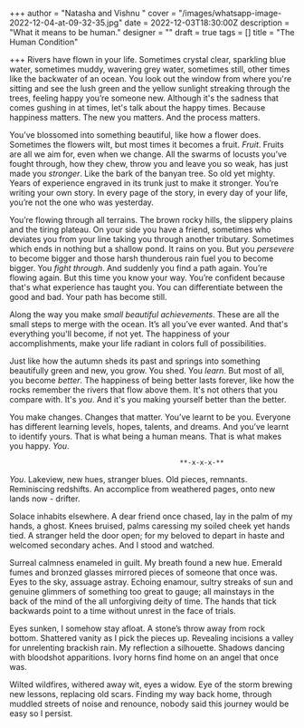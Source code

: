 +++
author = "Natasha and Vishnu "
cover = "/images/whatsapp-image-2022-12-04-at-09-32-35.jpg"
date = 2022-12-03T18:30:00Z
description = "What it means to be human."
designer = ""
draft = true
tags = []
title = "The Human Condition"

+++
Rivers have flown in your life. Sometimes crystal clear, sparkling blue water,  sometimes muddy, wavering grey water, sometimes still, other times like the backwater of an ocean. You look out the window from where you're sitting and see the lush green and the yellow sunlight streaking through the trees, feeling happy you’re someone new. Although it's the sadness that comes gushing in at times, let's talk about the happy times. Because happiness matters. The new you matters. And the process matters.

You’ve blossomed into something beautiful, like how a flower does. Sometimes the flowers wilt, but most times it becomes a fruit. _Fruit_. Fruits are all we aim for, even when we change. All the swarms of locusts you’ve fought through, how they chew, throw you and leave you so weak, has just made you _stronger_. Like the bark of the banyan tree. So old yet mighty. Years of experience engraved in its trunk  just to make it stronger. You’re writing your own story. In every page of the story, in every day of your life, you’re not the one who was yesterday.

You’re flowing through all terrains. The brown rocky hills, the slippery plains and the tiring plateau. On your side you have a friend, sometimes who deviates you from your line taking you through another tributary. Sometimes which ends in nothing but a shallow pond. It rains on you. But you _persevere_ to become bigger and those harsh thunderous rain fuel you to become bigger. You _fight through_. And suddenly you find a path again. You’re flowing again. But this time you know your way. You’re confident because that's what experience has taught you. You can differentiate between the good and bad. Your path has become still.

Along the way you make _small beautiful achievements_. These are all the small steps to merge with the ocean. It’s all you’ve ever wanted. And that's everything you'll become, if not yet. The happiness of your accomplishments, make your life radiant in colors full of possibilities.

Just like how the autumn sheds its past and springs into something beautifully green and new, you grow. You shed. You _learn_. But most of all, you become _better_. The happiness of being better lasts forever, like how the rocks remember the rivers that flow above them. It's not others that you compare with. It's _you_. And it's you making yourself better than the better. 

You make changes. Changes that matter. You’ve learnt to be you. Everyone has different learning levels, hopes, talents, and dreams. And you’ve learnt to identify yours. That is what being a human means. That is what makes you happy. _You_.

                                              **-x-x-x-**

_You_. Lakeview, new hues, stranger blues. Old pieces, remnants. Reminiscing redshifts. An accomplice from weathered pages, onto new lands now - drifter.

Solace inhabits elsewhere. A dear friend once chased, lay in the palm of my hands, a ghost. Knees bruised, palms caressing my soiled cheek yet hands tied. A stranger held the door open; for my beloved to depart in haste and welcomed secondary aches. And I stood and watched.

Surreal calmness enameled in guilt. My breath found a new hue. Emerald fumes and bronzed glasses mirrored pieces of someone that once was. Eyes to the sky, assuage astray. Echoing enamour, sultry streaks of sun and genuine glimmers of something too great to gauge; all mainstays in the back of the mind of the all unforgiving deity of time. The hands that tick backwards point to a time without unrest in the face of trials.

Eyes sunken, I somehow stay afloat. A stone’s throw away from rock bottom. Shattered vanity as I pick the pieces up. Revealing incisions a valley for unrelenting brackish rain. My reflection a silhouette. Shadows dancing with bloodshot apparitions. Ivory horns find home on an angel that once was.

Wilted wildfires, withered away wit, eyes a widow. Eye of the storm brewing new lessons, replacing old scars. Finding my way back home, through muddled streets of noise and renounce, nobody said this journey would be easy so I persist.